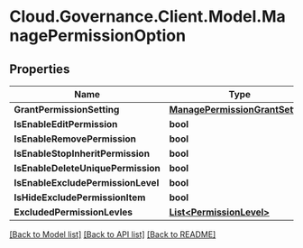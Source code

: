 # Cloud.Governance.Client.Model.ManagePermissionOption
## Properties

Name | Type | Description | Notes
------------ | ------------- | ------------- | -------------
**GrantPermissionSetting** | [**ManagePermissionGrantSetting**](ManagePermissionGrantSetting.md) |  | [optional] 
**IsEnableEditPermission** | **bool** |  | [optional] 
**IsEnableRemovePermission** | **bool** |  | [optional] 
**IsEnableStopInheritPermission** | **bool** |  | [optional] 
**IsEnableDeleteUniquePermission** | **bool** |  | [optional] 
**IsEnableExcludePermissionLevel** | **bool** |  | [optional] 
**IsHideExcludePermissionItem** | **bool** |  | [optional] 
**ExcludedPermissionLevles** | [**List&lt;PermissionLevel&gt;**](PermissionLevel.md) |  | [optional] 

[[Back to Model list]](../README.md#documentation-for-models) [[Back to API list]](../README.md#documentation-for-api-endpoints) [[Back to README]](../README.md)

